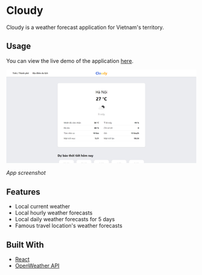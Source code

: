 # Cloudy

Cloudy is a weather forecast application for Vietnam's territory.

## Usage

You can view the live demo of the application [here](https://minhthinh190.github.io/cloudy/).

<div>
   <img src="public/screenshot.png">
</div>

*App screenshot*

## Features

- Local current weather
- Local hourly weather forecasts
- Local daily weather forecasts for 5 days
- Famous travel location's weather forecasts

## Built With

- [React](https://reactjs.org/)
- [OpenWeather API](https://openweathermap.org/api)